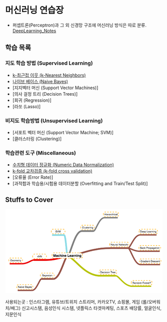 머신러닝 연습장
===============

-	퍼셉트론(Perceptron)과 그 외 신경망 구조에 머신러닝 방식은 따로 분류. [DeepLearning_Notes](https://github.com/skim0119/DeepLearning_Notes)

학습 목록
---------

### 지도 학습 방법 (Supervised Learning)

-	[k-최근접 이웃 (k-Nearest Neighbors)](https://github.com/skim0119/MachineLearning_Notes/tree/master/Notes/%EC%A7%80%EB%8F%84%ED%95%99%EC%8A%B5/k-%EC%B5%9C%EA%B7%BC%EC%A0%91%20%EC%9D%B4%EC%9B%83)
-	[나이브 베이스 (Naive Bayes)](https://github.com/skim0119/MachineLearning_Notes/tree/master/Notes/%EC%A7%80%EB%8F%84%ED%95%99%EC%8A%B5/%EB%82%98%EC%9D%B4%EB%B8%8C%20%EB%B2%A0%EC%9D%B4%EC%8A%A4)
-	[지지벡터 머신 (Support Vector Machines)]
-	[의사 걸정 트리 (Decision Trees)]
-	[회귀 (Regression)]
-	[라쏘 (Lasso)]

### 비지도 학습방법 (Unsupervised Learning)

- [서포트 벡터 머신 (Support Vector Machine; SVM)]
-	[클러스터링 (Clustering)]

### 학습관련 도구 (Miscellaneous)

-	[수치형 데이터 정규화 (Numeric Data Normalization)](https://github.com/skim0119/MachineLearning_Notes/blob/master/Notes/%EB%8F%84%EA%B5%AC/1.%20%EC%88%98%EC%B9%98%ED%98%95%20%EB%8D%B0%EC%9D%B4%ED%84%B0%20%EC%A0%95%EA%B7%9C%ED%99%94.ipynb)
-	[k-fold 교차검증 (k-fold cross validation)](https://github.com/skim0119/MachineLearning_Notes/blob/master/Notes/%EB%8F%84%EA%B5%AC/2.%EA%B5%90%EC%B0%A8%EA%B2%80%EC%A6%9D.ipynb)
-	[오류율 (Error Rate)]
-	[과적합과 학습용/시험용 데이터분할 (Overfitting and Train/Test Split)]

Stuffs to Cover
---------------

![Roadmap](Roadmap.png)

사용되는곳 : 인스타그램, 유튜브/트위치 스트리머, 카카오TV, 쇼핑몰, 게임 (롤/오버워치/배그) 신고시스템, 음성인식 시스템, 넷플릭스 타겟마케팅, 스포츠 배당률, 얼굴인식, 지문인식
